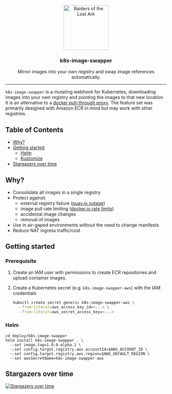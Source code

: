 <p align="center">
  <img alt="Raiders of the Lost Ark" src="docs/img/indiana.gif" height="140" />
  <h3 align="center">k8s-image-swapper</h3>
  <p align="center">Mirror images into your own registry and swap image references automatically.</p>
</p>

---

`k8s-image-swapper` is a mutating webhook for Kubernetes, downloading images into your own registry and pointing the images to that new location.
It is an alternative to a [docker pull-through proxy](docker-mirror).
The feature set was primarily designed with Amazon ECR in mind but may work with other registries.

[docker-mirror]: https://docs.docker.com/registry/recipes/mirror/

<!-- START doctoc generated TOC please keep comment here to allow auto update -->
<!-- DON'T EDIT THIS SECTION, INSTEAD RE-RUN doctoc TO UPDATE -->
## Table of Contents

- [Why?](#why)
- [Getting started](#getting-started)
  - [Helm](#helm)
  - [Kustomize](#kustomize)
- [Stargazers over time](#stargazers-over-time)

<!-- END doctoc generated TOC please keep comment here to allow auto update -->

## Why?

* Consolidate all images in a single registry
* Protect against:
  * external registry failure ([quay.io outage](quay-outage))
  * image pull rate limiting ([docker.io rate limits](docker-rate-limiting))
  * accidental image changes
  * removal of images
* Use in air-gaped environments without the need to change manifests
* Reduce NAT ingress traffic/cost

[quay-outage]: https://www.reddit.com/r/devops/comments/f9kiej/quayio_is_experiencing_an_outage/
[docker-rate-limiting]: https://www.docker.com/blog/scaling-docker-to-serve-millions-more-developers-network-egress/

## Getting started

### Prerequisite

1. Create an IAM user with permissions to create ECR repositories and upload container images.
2. Create a Kubernetes secret (e.g. `k8s-image-swapper-aws`) with the IAM credentials
   
    ```bash
    kubectl create secret generic k8s-image-swapper-aws \
      --from-literal=aws_access_key_id=<...> \
      --from-literal=aws_secret_access_key=<...>
    ```

### Helm

```
cd deploy/k8s-image-swapper
helm install k8s-image-swapper . \
  --set image.tag=1.0.0-alpha.1 \
  --set config.target.registry.aws.accountId=$AWS_ACCOUNT_ID \
  --set config.target.registry.aws.region=$AWS_DEFAULT_REGION \
  --set awsSecretName=k8s-image-swapper-aws
```

## Stargazers over time

[![Stargazers over time](https://starchart.cc/estahn/k8s-image-swapper.svg)](https://starchart.cc/estahn/k8s-image-swapper)
